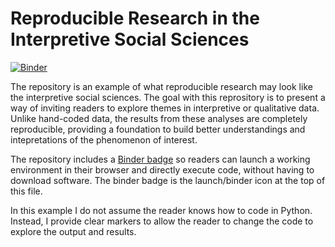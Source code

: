 # Reproducible Research in the Interpretive Social Sciences

[![Binder](https://mybinder.org/badge.svg)](https://mybinder.org/v2/gh/lknelson/reproducibility-example/master)


The repository is an example of what reproducible research may look like the interpretive social sciences. The goal with this reprository is to present a way of inviting readers to explore themes in interpretive or qualitative data. Unlike hand-coded data, the results from these analyses are completely reproducible, providing a foundation to build better understandings and intepretations of the phenomenon of interest.

The repository includes a [Binder badge](https://mybinder.org/) so readers can launch a working environment in their browser and directly execute code, without having to download software. The binder badge is the launch/binder icon at the top of this file.

In this example I do not assume the reader knows how to code in Python. Instead, I provide clear markers to allow the reader to change the code to explore the output and results.

